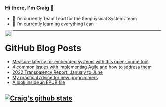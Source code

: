 ### Hi there, I'm Craig 👋

<!--
**CraigTeelFugro/CraigTeelFugro** is a ✨ _special_ ✨ repository because its `README.md` (this file) appears on your GitHub profile.

Here are some ideas to get you started:
-->

- 🔭 I’m currently Team Lead for the Geophysical Systems team
- 🌱 I’m currently learning everything I can

[<img align="left" alt="Craig Teel | LinkedIn" width="22px" src="https://cdn.jsdelivr.net/npm/simple-icons@v3/icons/linkedin.svg" />][linkedin]

---

# GitHub Blog Posts

<!-- BLOG-POST-LIST:START -->
- [Measure latency for embedded systems with this open source tool](https://opensource.com/article/22/8/measure-latency-edge-luos)
- [4 common issues with implementing Agile and how to address them](https://opensource.com/article/22/8/solve-agile-issues)
- [2022 Transparency Report: January to June](https://github.blog/2022-08-16-2022-transparency-report-january-to-june/)
- [My practical advice for new programmers](https://opensource.com/article/22/8/coding-advice-new-programmers)
- [A look inside an EPUB file](https://opensource.com/article/22/8/epub-file)
<!-- BLOG-POST-LIST:END -->

## [![Craig's github stats](https://github-readme-stats.vercel.app/api?username=craigteelfugro)](https://github.com/anuraghazra/github-readme-stats)


[linkedin]: https://linkedin.com/in/craig-teel-b8786771
